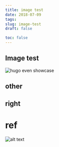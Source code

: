 ```yaml
---
title: image test 
date: 2018-07-09
tags: 
slug: image-test
draft: false

toc: false
---
```

    


## Image test




![hugo even showcase](https://raw.githubusercontent.com/olOwOlo/hugo-theme-even/master/images/showcase.png "showcase.png")

## other


## right


# ref


![alt text][logo]


[logo]: /images/image-test/400.png